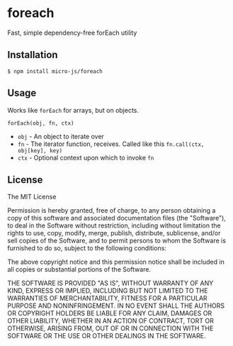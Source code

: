 
# foreach

Fast, simple dependency-free forEach utility

## Installation

    $ npm install micro-js/foreach

## Usage

Works like `forEach` for arrays, but on objects.

`forEach(obj, fn, ctx)`

  * `obj` - An object to iterate over
  * `fn` - The iterator function, receives.  Called like this `fn.call(ctx, obj[key], key)`
  * `ctx` - Optional context upon which to invoke `fn`

## License

The MIT License

Permission is hereby granted, free of charge, to any person obtaining a copy of this software and associated documentation files (the "Software"), to deal in the Software without restriction, including without limitation the rights to use, copy, modify, merge, publish, distribute, sublicense, and/or sell copies of the Software, and to permit persons to whom the Software is furnished to do so, subject to the following conditions:

The above copyright notice and this permission notice shall be included in all copies or substantial portions of the Software.

THE SOFTWARE IS PROVIDED "AS IS", WITHOUT WARRANTY OF ANY KIND, EXPRESS OR IMPLIED, INCLUDING BUT NOT LIMITED TO THE WARRANTIES OF MERCHANTABILITY, FITNESS FOR A PARTICULAR PURPOSE AND NONINFRINGEMENT. IN NO EVENT SHALL THE AUTHORS OR COPYRIGHT HOLDERS BE LIABLE FOR ANY CLAIM, DAMAGES OR OTHER LIABILITY, WHETHER IN AN ACTION OF CONTRACT, TORT OR OTHERWISE, ARISING FROM, OUT OF OR IN CONNECTION WITH THE SOFTWARE OR THE USE OR OTHER DEALINGS IN THE SOFTWARE.

